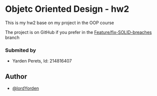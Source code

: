 # Objetc Oriented Design - hw2

This is my hw2 base on my project in the OOP course

The project is on GitHub if you prefer
in the [Feature/fix-SOLID-breaches](https://github.com/lordYorden/oop-hw/tree/Feature/fix-SOLID-breaches) branch

### Submited by

- Yarden Perets, Id: 214816407

## Author

- [@lordYorden](https://www.github.com/lordYorden)
